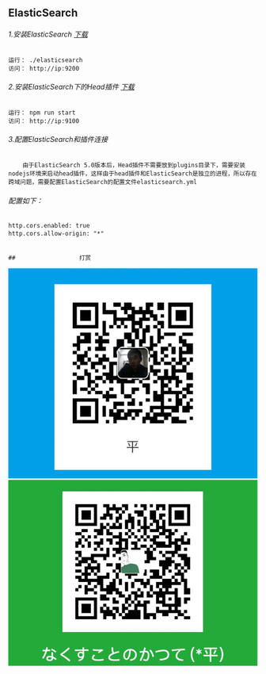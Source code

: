 ## ElasticSearch

###### 1.安装ElasticSearch [下载](https://www.elastic.co/downloads/elasticsearch)

	运行： ./elasticsearch
    访问： http://ip:9200

###### 2.安装ElasticSearch下的Head插件 [下载](https://github.com/mobz/elasticsearch-head.git)

	运行： npm run start
    访问： http://ip:9100

###### 3.配置ElasticSearch和插件连接
		由于ElasticSearch 5.0版本后，Head插件不需要放到plugins目录下，需要安装nodejs环境来启动head插件，这样由于head插件和ElasticSearch是独立的进程，所以存在跨域问题，需要配置ElasticSearch的配置文件elasticsearch.yml


###### 配置如下：
	http.cors.enabled: true
	http.cors.allow-origin: "*"


	## 					打赏
![alipay_jpg](https://github.com/thestar111/resource/blob/master/alipay.jpg)
![wxpay_jpg](https://github.com/thestar111/resource/blob/master/wxpay.jpg)
